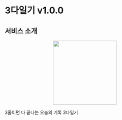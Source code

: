 # 3다일기 v1.0.0

## 서비스 소개
<p align='center'>
<img width='200px' src='https://user-images.githubusercontent.com/89783182/222035863-cd30cc07-2690-47b6-8cc7-7a829d95fd33.png'/>
</p>

3줄이면 다 끝나는 오늘의 기록 3다일기
